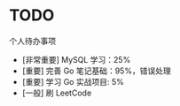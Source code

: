 # TODO

个人待办事项

- [非常重要] MySQL 学习：25%
- [重要] 完善 Go 笔记基础：95%，错误处理
- [重要] 学习 Go 实战项目: 5%
- [一般] 刷 LeetCode

